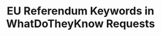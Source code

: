 ---
schema: default
title: EU Referendum Keywords in WhatDoTheyKnow Requests
organization: mySociety Research
notes: 'https://www.mysociety.org/2016/10/19/what-do-we-know-about-the-eu-referendum/'
resources:
  - name: Monthly Keyword Counts
    url: 'https://drive.google.com/open?id=0B4_j_c_hzP89Nml1eDNXLUVDMDg'
    format: csv
license: 'http://www.opendefinition.org/licenses/odc-by'
category:
  - United Kingdom
  - WhatDoTheyKnow
maintainer: Nick Jackson
maintainer_email: nick@mysociety.org
last_modified: '2016-09-29 13:55 +0100'
more_info: ''
---